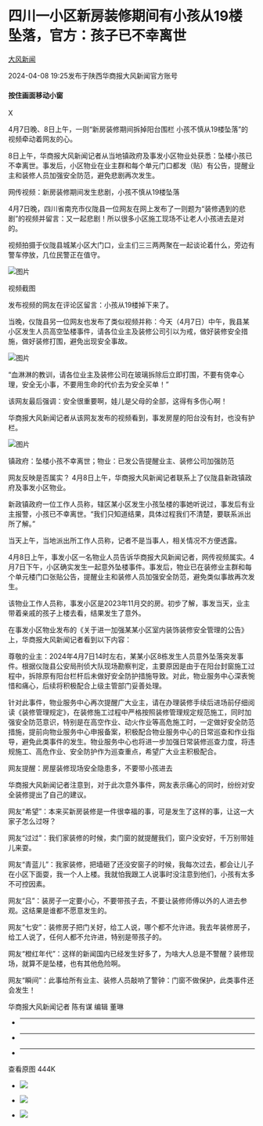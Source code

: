 # 四川一小区新房装修期间有小孩从19楼坠落，官方：孩子已不幸离世

[](https://news.qq.com/omn/author/8QMc33he7oYUvzzZ)

[大风新闻](https://news.qq.com/omn/author/8QMc33he7oYUvzzZ)

2024-04-08 19:25发布于陕西华商报大风新闻官方账号

#### 按住画面移动小窗

X

4月7日晚、8日上午，一则“新房装修期间拆掉阳台围栏 小孩不慎从19楼坠落”的视频牵动着网友的心。

8日上午，华商报大风新闻记者从当地镇政府及事发小区物业处获悉：坠楼小孩已不幸离世。事发后，小区物业在业主群和每个单元门口都发（贴）有公告，提醒业主和装修人员加强安全防范，避免悲剧再次发生。

网传视频：新房装修期间发生悲剧，小孩不慎从19楼坠落

4月7日晚，四川省南充市仪陇县一位网友在网上发布了一则题为“装修遇到的悲剧”的视频并留言：又一起悲剧！所以很多小区施工现场不让老人小孩进去是对的。

视频拍摄于仪陇县城某小区大门口，业主们三三两两聚在一起谈论着什么，旁边有警车停放，几位民警正在值守。

![图片](https:https://inews.gtimg.com/om_bt/OeTuRZyIW202ucuN1-NnJvw6QK4ZXYaj-Wpz1ckAVhOgsAA/641)

视频截图

发布视频的网友在评论区留言：小孩从19楼掉下来了。

当晚，仪陇县另一位网友也发布了类似视频并称：今天（4月7日）中午，我县某小区发生人员高空坠楼事件，请各位业主及装修公司引以为戒，做好装修安全措施，做好装修打围，避免出现安全事故。

![图片](https:https://inews.gtimg.com/om_bt/OLRtwHrex2vXOb04MB1Ml4lO9E0EYnRlT6gKABffCEHFQAA/1000)

“血淋淋的教训，请各位业主及装修公司在玻璃拆除后立即打围，不要有侥幸心理，安全无小事，不要用生命的代价去为安全买单！”

该网友最后强调：安全很重要啊，娃儿是父母的全部，这得有多伤心啊！

华商报大风新闻记者从该网友发布的视频看到，事发房屋的阳台没有封，也没有护栏。

![图片](https:https://inews.gtimg.com/om_bt/Og3lOeHerudTdeCLYV_PS0s5AAjyip8a5xIIO4Erd4B_YAA/641)

镇政府：坠楼小孩不幸离世；物业：已发公告提醒业主、装修公司加强防范

网友反映是否属实？ 4月8日上午，华商报大风新闻记者联系上了仪陇县新政镇政府及事发小区物业。

新政镇政府一位工作人员称，辖区某小区发生小孩坠楼的事她听说过，事发后有业主报警，小孩已不幸离世。“我们只知道结果，具体过程我们不清楚，要联系派出所了解。”

当天上午，当地派出所工作人员称，记者不是当事人，相关情况不方便透露。

4月8日上午，事发小区一名物业人员告诉华商报大风新闻记者，网传视频属实。4月7日下午，小区确实发生一起意外坠楼事件。事发后，物业已在装修业主群和每个单元楼门口张贴公告，提醒业主和装修人员加强安全防范，避免类似事故再次发生。

该物业工作人员称，事发小区是2023年11月交的房。初步了解，事发当天，业主带着亲戚的孩子上楼去看，结果发生了意外。

在事发小区物业发布的《关于进一加强某某小区室内装饰装修安全管理的公告》上，华商报大风新闻记者看到以下内容：

尊敬的业主：2024年4月7日14时左右，某某小区8栋发生人员意外坠落突发事件。根据仪陇县公安局刑侦大队现场勘察判定，主要原因是由于在阳台封窗施工过程中，拆除原有阳台栏杆后未做好安全防护措施导致。对此，物业服务中心深表惋惜和痛心，后续将积极配合上级主管部门妥善处理。

针对此事件，物业服务中心再次提醒广大业主，请在办理装修手续后进场前仔细阅读《装修管理规定》，在装修施工过程中严格按照装修管理规定规范施工，同时加强安全防范意识，特别是在高空作业、动火作业等高危施工时，一定做好安全防范措施，提前向物业服务中心申报备案，积极配合物业服务中心的日常巡查和作业指导，避免此类事件的发生。物业服务中心也将进一步加强日常装修巡查力度，将违规施工、高危作业、安全防护作为巡查重点，希望广大业主积极配合。

网友提醒：房屋装修现场安全隐患多，不要带小孩进去

华商报大风新闻记者注意到，对于此次意外事件，网友表示痛心的同时，纷纷对安全装修提出了自己的建议。

网友“希望”：本来买新房装修是一件很幸福的事，可是发生了这样的事，让这一大家子怎么过呀？

网友“过过”：我们家装修的时候，卖门窗的就提醒我们，窗户没安好，千万别带娃儿来耍。

网友“青蓝儿”：我家装修，把墙砸了还没安窗子的时候，我每次过去，都会让儿子在小区下面耍，我一个人上楼。我就怕我跟工人说事时没注意到他们，小孩有太多不可控因素。

网友“吕”：装房子一定要小心，不要带孩子去，不要让装修师傅以外的人进去参观。这结果是谁都不愿意发生的。

网友“七安”：装修房子把门关好，给工人说，哪个都不允许进。我去年装修房子，给工人说了，任何人都不允许进，特别是带孩子的。

网友“橙红年代”：这样的新闻国内已经发生好多了，为啥大人总是不警醒？装修现场，就算不是坠楼，也有其他危险啊。

网友“瞬间”：此事给所有业主、装修人员敲响了警钟：门窗不做保护，此类事件还会发生！

华商报大风新闻记者 陈有谋 编辑 董琳

  *  ______

  * ______

  * ______

查看原图 444K

  * ![](https:https://inews.gtimg.com/om_bt/OeTuRZyIW202ucuN1-NnJvw6QK4ZXYaj-Wpz1ckAVhOgsAA/641)

  * ![](https:https://inews.gtimg.com/om_bt/OLRtwHrex2vXOb04MB1Ml4lO9E0EYnRlT6gKABffCEHFQAA/1000)

  * ![](https:https://inews.gtimg.com/om_bt/Og3lOeHerudTdeCLYV_PS0s5AAjyip8a5xIIO4Erd4B_YAA/641)

